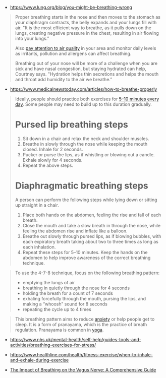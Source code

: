 - https://www.lung.org/blog/you-might-be-breathing-wrong
> Proper breathing starts in the nose and then moves to the stomach as your diaphragm contracts, the belly expands and your lungs fill with air. "It is the most efficient way to breathe, as it pulls down on the lungs, creating negative pressure in the chest, resulting in air flowing into your lungs.”
> 
> Also [pay attention to air quality](https://www.lung.org/our-initiatives/healthy-air/sota/) in your area and monitor daily levels as irritants, pollution and allergens can affect breathing.
> 
> Breathing out of your nose will be more of a challenge when you are sick and have nasal congestion, but staying hydrated can help, Courtney says. "Hydration helps thin secretions and helps the mouth and throat add humidity to the air we breathe.”

- https://www.medicalnewstoday.com/articles/how-to-breathe-properly

> Ideally, people should practice both exercises for [5–10 minutes every day](https://www.lung.org/lung-health-diseases/wellness/breathing-exercises). Some people may need to build up to this duration gradually.
> 
> # **Pursed lip breathing steps**
> 
> 1. Sit down in a chair and relax the neck and shoulder muscles.
> 2. Breathe in slowly through the nose while keeping the mouth closed. Inhale for 2 seconds.
> 3. Pucker or purse the lips, as if whistling or blowing out a candle. Exhale slowly for 4 seconds.
> 4. Repeat the above steps.
> 
> # **Diaphragmatic breathing steps**
> 
> A person can perform the following steps while lying down or sitting up straight in a chair.
> 
> 1. Place both hands on the abdomen, feeling the rise and fall of each breath.
> 2. Close the mouth and take a slow breath in through the nose, while feeling the abdomen rise and inflate like a balloon.
> 3. Breathe out slowly through pursed lips, as if blowing bubbles, with each expiratory breath taking about two to three times as long as each inhalation.
> 4. Repeat these steps for 5–10 minutes. Keep the hands on the abdomen to help improve awareness of the correct breathing technique.

> To use the 4-7-8 technique, focus on the following breathing pattern:
> 
> - emptying the lungs of air
> - breathing in quietly through the nose for 4 seconds
> - holding the breath for a count of 7 seconds
> - exhaling forcefully through the mouth, pursing the lips, and making a “whoosh” sound for 8 seconds
> - repeating the cycle up to 4 times

> This breathing pattern aims to reduce [anxiety](https://www.medicalnewstoday.com/articles/323454) or help people get to sleep. It is a form of pranayama, which is the practice of breath regulation. Pranayama is common in [yoga](https://www.medicalnewstoday.com/articles/286745).

- https://www.nhs.uk/mental-health/self-help/guides-tools-and-activities/breathing-exercises-for-stress/
- https://www.healthline.com/health/fitness-exercise/when-to-inhale-and-exhale-during-exercise

- [The Impact of Breathing on the Vagus Nerve: A Comprehensive Guide](https://vagusnerve.com/the-impact-of-breathing-on-the-vagus-nerve-a-comprehensive-guide/)